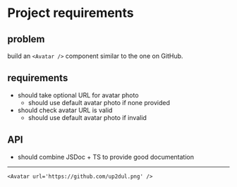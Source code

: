 # Project requirements

## problem
build an `<Avatar />` component similar to the one on GitHub.

## requirements
- should take optional URL for avatar photo
  - should use default avatar photo if none provided
- should check avatar URL is valid
  - should use default avatar photo if invalid

## API
- should combine JSDoc + TS to provide good documentation

---

```tsx
<Avatar url='https://github.com/up2dul.png' />
```